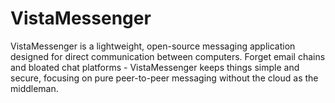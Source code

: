 # VistaMessenger
VistaMessenger is a lightweight, open-source messaging application designed for direct communication between computers. Forget email chains and bloated chat platforms - VistaMessenger keeps things simple and secure, focusing on pure peer-to-peer messaging without the cloud as the middleman.

